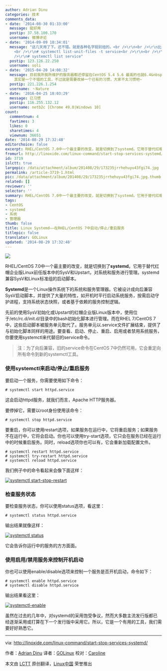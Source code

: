 ```yaml
---
author: Adrian Dinu
categories: 技术
comments_data:
- date: '2014-08-30 01:33:00'
  message: 挺好用
  postip: 37.58.100.170
  username: 微博评论
- date: '2014-09-09 10:34:01'
  message: "这几天用了下。还不错。就是各种名字挺别扭的。<br />\r\n<br />\r\n比如：<br />\r\n<br />\r\n查看所有服务：
    <br />\r\n# systemctl list-unit-files -t service<br />\r\n<br />\r\n为什么不是：<br
    />\r\n# systemctl list service"
  postip: 123.126.22.250
  username: soli
- date: '2015-04-20 14:08:32'
  message: 目前我所我所维护的服务器都还停留在CentOS 5.4 5.6 最高的也就6.4&nbsp;&nbsp;目前这个还真的没有用过 看了下介绍和大家的说明
    其实是一个不错的工具，不过就是需要改掉一个已有的习惯，大家不太习惯吧~
  postip: 221.226.1.254
  username: 丶Nature
- date: '2016-04-25 18:03:29'
  message: 已习惯
  postip: 116.255.132.12
  username: netb2c [Chrome 49.0|Windows 10]
count:
  commentnum: 4
  favtimes: 3
  likes: 0
  sharetimes: 4
  viewnum: 36651
date: '2014-08-29 17:32:48'
editorchoice: false
excerpt: RHEL/CentOS 7.0中一个最主要的改变，就是切换到了systemd。它用于替代红帽企业版Linux前任版本中的SysV和Upstart，对系统和服务进行管理。systemd兼容SysV和Linux标准组的启动脚本。Systemd是一个Linux操作系统下的系统和服务管理器。它被设计成向后兼容SysV启动脚本，并提供了大量的特性，如开机时平行启动系统服务，按需启动守护进程，支持系统状态快照，或者基于依赖的服务控制逻辑。
fromurl: http://linoxide.com/linux-command/start-stop-services-systemd/
id: 3719
islctt: true
largepic: /data/attachment/album/201408/29/173235jrrhehuyu43fgi74.jpg
permalink: /article-3719-1.html
pic: /data/attachment/album/201408/29/173235jrrhehuyu43fgi74.jpg.thumb.jpg
related: []
reviewer: ''
selector: ''
summary: RHEL/CentOS 7.0中一个最主要的改变，就是切换到了systemd。它用于替代红帽企业版Linux前任版本中的SysV和Upstart，对系统和服务进行管理。systemd兼容SysV和Linux标准组的启动脚本。Systemd是一个Linux操作系统下的系统和服务管理器。它被设计成向后兼容SysV启动脚本，并提供了大量的特性，如开机时平行启动系统服务，按需启动守护进程，支持系统状态快照，或者基于依赖的服务控制逻辑。
tags:
- CentOS
- systemd
- 系统
- 管理器
thumb: false
title: Linux Systemd——在RHEL/CentOS 7中启动/停止/重启服务
titlepic: false
translator: GOLinux
updated: '2014-08-29 17:32:48'
---
```


 


![](/data/attachment/album/201408/29/173235jrrhehuyu43fgi74.jpg)


RHEL/CentOS 7.0中一个最主要的改变，就是切换到了**systemd**。它用于替代红帽企业版Linux前任版本中的SysV和Upstart，对系统和服务进行管理。systemd兼容SysV和Linux标准组的启动脚本。


**Systemd**是一个Linux操作系统下的系统和服务管理器。它被设计成向后兼容SysV启动脚本，并提供了大量的特性，如开机时平行启动系统服务，按需启动守护进程，支持系统状态快照，或者基于依赖的服务控制逻辑。


先前的使用SysV初始化或Upstart的红帽企业版Linux版本中，使用位于/etc/rc.d/init.d/目录中的bash初始化脚本进行管理。而在RHEL 7/CentOS 7中，这些启动脚本被服务单元取代了。服务单元以.service文件扩展结束，提供了与初始化脚本同样的用途。要查看、启动、停止、重启、启用或者禁用系统服务，你要使用systemctl来代替旧的service命令。



> 
> 注：为了向后兼容，旧的service命令在CentOS 7中仍然可用，它会重定向所有命令到新的systemctl工具。
> 
> 
> 


### 使用systemctl来启动/停止/重启服务


要启动一个服务，你需要使用如下命令：



```
# systemctl start httpd.service

```

这会启动httpd服务，就我们而言，Apache HTTP服务器。


要停掉它，需要以root身份使用该命令：



```
# systemctl stop httpd.service

```

要重启，你可以使用restart选项，如果服务在运行中，它将重启服务；如果服务不在运行中，它将会启动。你也可以使用try-start选项，它只会在服务已经在运行中的时候重启服务。同时，reload选项你也可以有，它会重新加载配置文件。



```
# systemctl restart httpd.service
# systemctl try-restart httpd.service
# systemctl reload httpd.service

```

我们例子中的命令看起来会像下面这样：


[![systemctl start-stop-restart](https://camo.githubusercontent.com/c48466bdace319ac5de6170de3ab30e50b04fc00/687474703a2f2f6c696e6f786964652e636f6d2f77702d636f6e74656e742f75706c6f6164732f323031342f30382f73797374656d63746c2d73746172742d73746f702d726573746172742e676966)](https://camo.githubusercontent.com/c48466bdace319ac5de6170de3ab30e50b04fc00/687474703a2f2f6c696e6f786964652e636f6d2f77702d636f6e74656e742f75706c6f6164732f323031342f30382f73797374656d63746c2d73746172742d73746f702d726573746172742e676966)


### 检查服务状态


要检查服务状态，你可以使用status选项，看这里：



```
# systemctl status httpd.service

```

输出结果就像这样：


[![systemctl status](https://camo.githubusercontent.com/2051c28c1b00a4f865115bfa13a894998e395a30/687474703a2f2f6c696e6f786964652e636f6d2f77702d636f6e74656e742f75706c6f6164732f323031342f30382f73797374656d63746c2d7374617475732e676966)](https://camo.githubusercontent.com/2051c28c1b00a4f865115bfa13a894998e395a30/687474703a2f2f6c696e6f786964652e636f6d2f77702d636f6e74656e742f75706c6f6164732f323031342f30382f73797374656d63746c2d7374617475732e676966)


它会告诉你运行中的服务的方方面面。


### 使用启用/禁用服务来控制开机启动


你也可以使用enable/disable选项来控制一个服务是否开机启动，命令如下：



```
# systemctl enable httpd.service
# systemctl disable httpd.service

```

输出结果看这里：


[![systemctl-enable](https://camo.githubusercontent.com/214f58a29c28aa1c162fc401890625e35d648a54/687474703a2f2f6c696e6f786964652e636f6d2f77702d636f6e74656e742f75706c6f6164732f323031342f30382f73797374656d63746c2d656e61626c652e676966)](https://camo.githubusercontent.com/214f58a29c28aa1c162fc401890625e35d648a54/687474703a2f2f6c696e6f786964652e636f6d2f77702d636f6e74656e742f75706c6f6164732f323031342f30382f73797374656d63746c2d656e61626c652e676966)


虽然在过去的几年中，对systemd的采用饱受争议，然而大多数主流发行版都已经逐渐采用或打算在下一个发行版中采用它。所以，它是一个有用的工具，我们需要好好熟悉它。




---


via: <http://linoxide.com/linux-command/start-stop-services-systemd/>


作者：[Adrian Dinu](http://linoxide.com/author/adriand/) 译者：[GOLinux](https://github.com/GOLinux) 校对：[Caroline](https://github.com/carolinewuyan)


本文由 [LCTT](https://github.com/LCTT/TranslateProject) 原创翻译，[Linux中国](http://linux.cn/) 荣誉推出